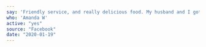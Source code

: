 ```yaml
---
say: 'Friendly service, and really delicious food. My husband and I got a salad and a Banh Mi and they were both great. Definitely will return.'
who: 'Amanda W'
active: "yes"
source: "Facebook"
date: "2020-01-19"
---
```

